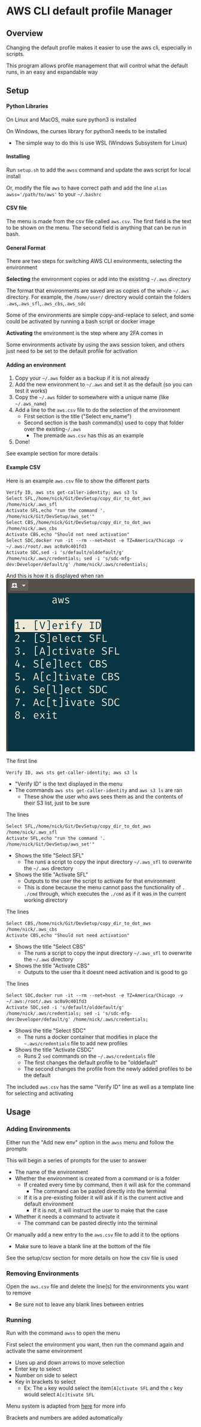 # AWS CLI default profile Manager
## Overview
Changing the default profile makes it easier to use the aws cli, especially in scripts.

This program allows profile management that will control what the default runs, in an easy and expandable way
## Setup

#### Python Libraries
On Linux and MacOS, make sure python3 is installed

On Windows, the curses library for python3 needs to be installed
- The simple way to do this is use WSL (Windows Subsystem for Linux)


#### Installing

Run `setup.sh` to add the `awss` command and update the aws script for local install


Or, modify the file `aws` to have correct path and add the line
`alias awss='/path/to/aws'`
to your `~/.bashrc`


#### CSV file

The menu is made from the csv file called `aws.csv`. 
The first field is the text to be shown on the menu. 
The second field is anything that can be run in bash.


#### General Format

There are two steps for switching AWS CLI environments, selecting the environment


**Selecting** the environment copies or add into the existitng `~/.aws` directory

The format that environments are saved are as copies of the whole `~/.aws` directory.
For example, the `/home/user/` directory would contain the folders `.aws`,`.aws_sfl`,`.aws_cbs`,`.aws_sdc`

Some of the environments are simple copy-and-replace to select, and some could be activated by running a bash script or docker image

**Activating** the environment is the step where any 2FA comes in

Some environments activate by using the aws session token, and others just need to be set to the default profile for activation


#### Adding an environment

1. Copy your `~/.aws` folder as a backup if it is not already 
1. Add the new environment to `~/.aws` and set it as the default (so you can test it works)
1. Copy the `~/.aws` folder to somewhere with a unique name (like `~/.aws_name`)
1. Add a line to the `aws.csv` file to do the selection of the environment
     - First section is the title ("Select env_name")
     - Second section is the bash command(s) used to copy that folder over the existing`~/.aws`
       - The premade `aws.csv` has this as an example
1. Done! 

See example section for more details

#### Example CSV
Here is an example `aws.csv` file to show the different parts

```csv
Verify ID, aws sts get-caller-identity; aws s3 ls
Select SFL,/home/nick/Git/DevSetup/copy_dir_to_dot_aws /home/nick/.aws_sfl
Activate SFL,echo "run the command '. /home/nick/Git/DevSetup/aws_set'"
Select CBS,/home/nick/Git/DevSetup/copy_dir_to_dot_aws /home/nick/.aws_cbs
Activate CBS,echo "Should not need activation"
Select SDC,docker run -it --rm --net=host -e TZ=America/Chicago -v ~/.aws:/root/.aws ac0a9c401fd3
Activate SDC,sed -i 's/default/olddefault/g' /home/nick/.aws/credentials; sed -i 's/sdc-mfg-dev:Developer/default/g' /home/nick/.aws/credentials;
```

And this is how it is displayed when ran
![](menu_ex.png)

The first line
```csv
Verify ID, aws sts get-caller-identity; aws s3 ls
```
- "Verify ID" is the text displayed in the menu
- The commands `aws sts get-caller-identity` and `aws s3 ls` are ran
  - These show the user who aws sees them as and the contents of their S3 list, just to be sure
  
The lines
```csv
Select SFL,/home/nick/Git/DevSetup/copy_dir_to_dot_aws /home/nick/.aws_sfl
Activate SFL,echo "run the command '. /home/nick/Git/DevSetup/aws_set'"
```
- Shows the title "Select SFL"
  - The runs a script to copy the input directory `~/.aws_sfl` to overwrite the `~/.aws` directory
- Shows the title "Activate SFL"
  - Outputs to the user the script to activate for that environment
  - This is done because the menu cannot pass the functionality of `. ./cmd` through, which executes the `./cmd` as if it was in the current working directory

The lines
```csv
Select CBS,/home/nick/Git/DevSetup/copy_dir_to_dot_aws /home/nick/.aws_cbs
Activate CBS,echo "Should not need activation"
```
- Shows the title "Select CBS"
  - The runs a script to copy the input directory `~/.aws_sfl` to overwrite the `~/.aws` directory
- Shows the title "Activate CBS"
  - Outputs to the user tha it doesnt need activation and is good to go

The lines
```csv
Select SDC,docker run -it --rm --net=host -e TZ=America/Chicago -v ~/.aws:/root/.aws ac0a9c401fd3
Activate SDC,sed -i 's/default/olddefault/g' /home/nick/.aws/credentials; sed -i 's/sdc-mfg-dev:Developer/default/g' /home/nick/.aws/credentials;
```
- Shows the title "Select SDC"
  - The runs a docker container that modifies in place the `~.aws/credentials` file to add new profiles
- Shows the title "Activate CSDC"
  - Runs 2 `sed` commands on the `~/.aws/credentials` file
  - The first changes the default profile to be "olddefault"
  - The second changes the profile from the newly added profiles to be the default 


The included `aws.csv` has the same "Verify ID" line as well as a template line for selecting and activating


## Usage

### Adding Environments

Either run the "Add new env" option in the `awss` menu and follow the prompts

This will begin a series of prompts for the user to answer
 - The name of the environment
 - Whether the environment is created from a command or is a folder
   - If created every time by command, then it will ask for the command
     - The command can be pasted directly into the terminal
   - If it is a pre-existing folder it will ask if it is the current active and default environment
     - If it is not, it will instruct the user to make that the case
 - Whether it needs a command to activate it
   - The command can be pasted directly into the terminal



Or manually add a new entry to the `aws.csv` file to add it to the options
- Make sure to leave a blank line at the bottom of the file

See the setup/csv section for more details on how the csv file is used

### Removing Environments

Open the `aws.csv` file and delete the line(s) for the environments you want to remove
- Be sure not to leave any blank lines between entries

### Running

Run with the command `awss` to open the menu

First select the environment you want, then run the command again and activate the same environment


- Uses up and down arrows to move selection
- Enter key to select
- Number on side to select
- Key in brackets to select
  - Ex: The `a` key would select the item`[A]ctivate SFL` and the `c` key would select `A[c]tivate SFL` 


Menu system is adapted from [here](https://github.com/nickssmith/dyn-menu) for more info

Brackets and numbers are added automatically